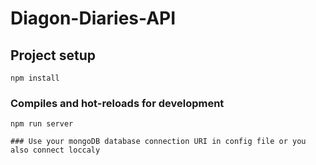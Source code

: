 # Diagon-Diaries-API

## Project setup
```
npm install
```

### Compiles and hot-reloads for development
```
npm run server

### Use your mongoDB database connection URI in config file or you also connect loccaly
